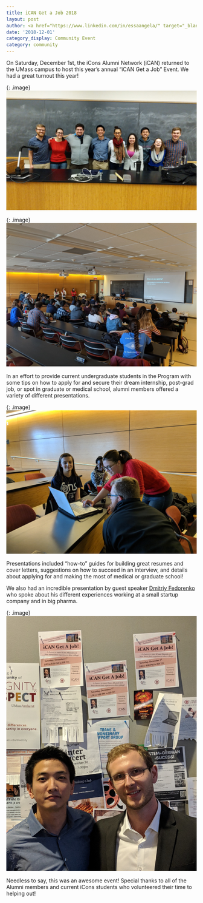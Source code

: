 ```yaml
---
title: iCAN Get a Job 2018
layout: post
author: <a href="https://www.linkedin.com/in/essaangela/" target="_blank">Angela Essa</a>
date: '2018-12-01'
category_display: Community Event
category: community
---
```

On Saturday, December 1st, the iCons Alumni Network (iCAN) returned to the UMass campus to host this year’s annual “iCAN Get a Job” Event. We had a great turnout this year!

{: .image}
<img src="/img/2018-12-01-ican-get-a-job/group.jpg" width="800" alt="" />

{: .image}
<img src="/img/2018-12-01-ican-get-a-job/turnout.jpg" width="800" alt="" />

In an effort to provide current undergraduate students in the Program with some tips on how to apply for and secure their dream internship, post-grad job, or spot in graduate or medical school, alumni members offered a variety of different presentations.

{: .image}
<img src="/img/2018-12-01-ican-get-a-job/nikki.jpg" width="800" alt="" />

Presentations included “how-to” guides for building great resumes and cover letters, suggestions on how to succeed in an interview, and details about applying for and making the most of medical or graduate school!

We also had an incredible presentation by guest speaker <a href="https://www.linkedin.com/in/dmitriy-fedorenko-60b06029/" target="_blank">Dmitriy Fedorenko</a> who spoke about his different experiences working at a small startup company and in big pharma.

{: .image}
<img src="/img/2018-12-01-ican-get-a-job/dima.jpg" width="800" alt="" />

Needless to say, this was an awesome event! Special thanks to all of the Alumni members and current iCons students who volunteered their time to helping out!

